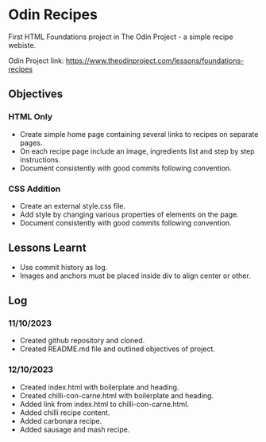 # Odin Recipes

First HTML Foundations project in The Odin Project - a simple recipe webiste.

Odin Project link: https://www.theodinproject.com/lessons/foundations-recipes

## Objectives
### HTML Only
- Create simple home page containing several links to recipes on separate pages.
- On each recipe page include an image, ingredients list and step by step instructions.
- Document consistently with good commits following convention.
### CSS Addition
- Create an external style.css file.
- Add style by changing various properties of elements on the page.
- Document consistently with good commits following convention.

## Lessons Learnt
- Use commit history as log.
- Images and anchors must be placed inside div to align center or other.

## Log
### 11/10/2023
- Created github repository and cloned.
- Created README.md file and outlined objectives of project.

### 12/10/2023
- Created index.html with boilerplate and heading.
- Created chilli-con-carne.html with boilerplate and heading.
- Added link from index.html to chilli-con-carne.html.
- Added chilli recipe content.
- Added carbonara recipe.
- Added sausage and mash recipe.

